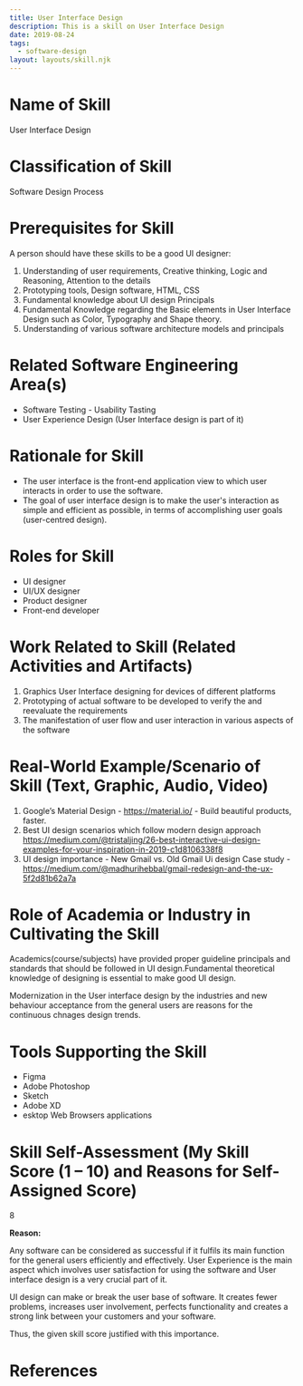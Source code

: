 ```yaml
---
title: User Interface Design
description: This is a skill on User Interface Design
date: 2019-08-24
tags:
  - software-design
layout: layouts/skill.njk
---
```


# Name of Skill
User Interface Design

# Classification of Skill
Software Design Process

# Prerequisites for Skill
A person should have these skills to be a good UI designer:

1. Understanding of user requirements, Creative thinking, Logic and Reasoning, Attention to the details
2. Prototyping tools, Design software, HTML, CSS
3. Fundamental knowledge about UI design Principals
4. Fundamental Knowledge regarding the Basic elements in User Interface Design such as Color, Typography and Shape theory.
5. Understanding of various software architecture models and principals

# Related Software Engineering Area(s)
- Software Testing - Usability Tasting
- User Experience Design (User Interface design is part of it)

# Rationale for Skill
- The user interface is the front-end application view to which user interacts in order to use the software.
- The goal of user interface design is to make the user's interaction as simple and efficient as possible, in terms of accomplishing user goals (user-centred design).

# Roles for Skill
- UI designer 
- UI/UX designer
- Product designer
- Front-end developer

# Work Related to Skill (Related Activities and Artifacts)
1. Graphics User Interface designing for devices of different platforms 
2. Prototyping of actual software to be developed to verify the and reevaluate the requirements
3. The manifestation of user flow and user interaction in various aspects of the software
 
# Real-World Example/Scenario of Skill (Text, Graphic, Audio, Video)
1. Google’s Material Design - https://material.io/  - Build beautiful products, faster.
2. Best UI design scenarios which follow modern design approach https://medium.com/@tristaljing/26-best-interactive-ui-design-examples-for-your-inspiration-in-2019-c1d8106338f8
3. 	UI design importance - New Gmail vs. Old Gmail Ui design Case study - https://medium.com/@madhurihebbal/gmail-redesign-and-the-ux-5f2d81b62a7a

# Role of Academia or Industry in Cultivating the Skill
Academics(course/subjects) have provided proper guideline principals and standards that should be followed in UI design.Fundamental theoretical knowledge of designing is essential to make good UI design. 

Modernization in the User interface
design by the industries and new behaviour acceptance from the general users are reasons for the continuous chnages design trends. 

# Tools Supporting the Skill
- Figma
- Adobe Photoshop
- Sketch
- Adobe XD
- esktop Web Browsers applications

# Skill Self-Assessment (My Skill Score (1 – 10) and Reasons for Self-Assigned Score)
8

**Reason:**

Any software can be considered as successful if it fulfils its main function for the general users efficiently and effectively. User Experience is the main aspect which involves user satisfaction for using the software and User interface design is a very crucial part of it. 

UI design can make or break the user base of software. It creates fewer problems, increases user involvement, perfects functionality and creates a strong link between your customers and your software.

Thus, the given skill score justified with this importance.


# References 